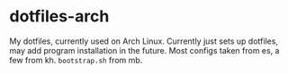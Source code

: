 # dotfiles-arch

My dotfiles, currently used on Arch Linux. Currently just sets up dotfiles, may add program installation in the future. Most configs taken from es, a few from kh. `bootstrap.sh` from mb.
